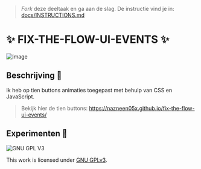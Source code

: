 > _Fork_ deze deeltaak en ga aan de slag. De instructie vind je in: [docs/INSTRUCTIONS.md](docs/INSTRUCTIONS.md)

#  ✨ FIX-THE-FLOW-UI-EVENTS ✨

![image](https://user-images.githubusercontent.com/112861261/207925939-2f9afd21-4fdf-40d3-a42c-c4802d8d9f56.png)


## Beschrijving 📝
Ik heb op tien buttons animaties toegepast met behulp van CSS en JavaScript.

> Bekijk hier de tien buttons: https://nazneen05x.github.io/fix-the-flow-ui-events/

## Experimenten 🧪
<!-- In de Experimenten beschrijf je wat je per experimnet hebt gedaan en documenteer je de code aan de hand van voorbeelden -->
<!-- Voeg een mooie poster visual toe 📸 per experiment -->


![GNU GPL V3](https://www.gnu.org/graphics/gplv3-127x51.png)

This work is licensed under [GNU GPLv3](./LICENSE).
